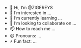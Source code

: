 - 👋 Hi, I’m @ZIGEREYS
- 👀 I’m interested in ...
- 🌱 I’m currently learning ...
- 💞️ I’m looking to collaborate on ...
- 📫 How to reach me ...
- 😄 Pronouns: ...
- ⚡ Fun fact: ...

<!---
ZIGEREYS/ZIGEREYS is a ✨ special ✨ repository because its `README.md` (this file) appears on your GitHub profile.
You can click the Preview link to take a look at your changes.
--->
